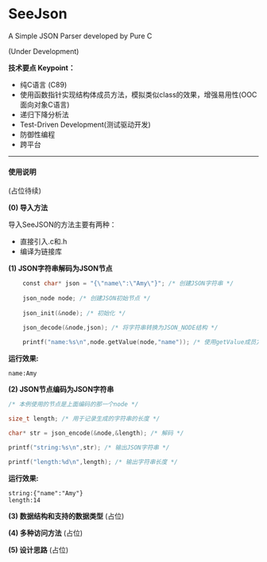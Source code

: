 # SeeJson
A Simple JSON Parser developed by Pure C 

(Under Development)

**技术要点 Keypoint：**<br>
* 纯C语言 (C89)
* 使用函数指针实现结构体成员方法，模拟类似class的效果，增强易用性(OOC 面向对象C语言)
* 递归下降分析法
* Test-Driven Development(测试驱动开发)
* 防御性编程
* 跨平台
<hr>

#### 使用说明 ####
(占位待续)

**(0) 导入方法**

导入SeeJSON的方法主要有两种：
* 直接引入.c和.h
* 编译为链接库

**(1) JSON字符串解码为JSON节点**
```c
    const char* json = "{\"name\":\"Amy\"}"; /* 创建JSON字符串 */
    
    json_node node; /* 创建JSON初始节点 */
    
    json_init(&node); /* 初始化 */
    
    json_decode(&node,json); /* 将字符串转换为JSON_NODE结构 */

    printf("name:%s\n",node.getValue(node,"name")); /* 使用getValue成员方法获取键"name"对应的值 */
```
**运行效果:**
```shell
name:Amy
```

**(2) JSON节点编码为JSON字符串**
```c
/* 本例使用的节点是上面编码的那一个node */

size_t length; /* 用于记录生成的字符串的长度 */

char* str = json_encode(&node,&length); /* 解码 */

printf("string:%s\n",str); /* 输出JSON字符串 */

printf("length:%d\n",length); /* 输出字符串长度 */
```
**运行效果:**
```shell
string:{"name":"Amy"}
length:14
```

**(3) 数据结构和支持的数据类型**
(占位)

**(4) 多种访问方法**
(占位)

**(5) 设计思路**
(占位)
